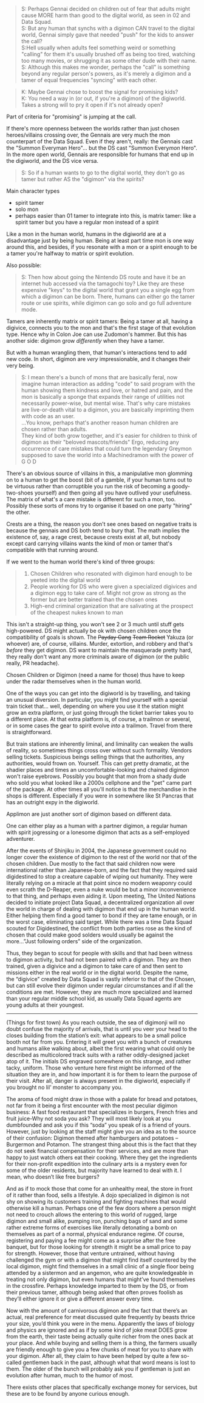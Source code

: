 > S: Perhaps Gennai decided on children out of fear that adults might cause MORE harm than good to the digital world, as seen in 02 and Data Squad.  
> S: But any human that synchs with a digimon CAN travel to the digital world, Gennai simply gave that needed "push" for the kids to answer the call?  
> S:Hell usually when adults feel something weird or something "calling" for them it's usually brushed off as being too tired, watching too many movies, or shrugging it as some other dude with their name.  
> S: Although this makes me wonder, perhaps the "call" is something beyond any regular person's powers, as it's merely a digimon and a tamer of equal frequencies "syncing" with each other.

> K: Maybe Gennai chose to boost the signal for promising kids?  
> K: You need a way in (or out, if you're a digimon) of the digiworld. Takes a strong will to pry it open if it's not already open?

Part of criteria for "promising" is jumping at the call.

If there's more openness between the worlds rather than just chosen heroes/villains crossing over, the Gennais are very much the mon counterpart of the Data Squad. Even if they aren't, really: the Gennais cast the "Summon Everyman Hero"... but the DS cast "Summon Every*mon* Hero". In the more open world, Gennais are responsible for humans that end up in the digiworld, and the DS vice versa.

> S: So if a human wants to go to the digital world, they don't go as tamer but rather AS the "digimon" via the spirits?

Main character types
* spirit tamer
* solo mon
* perhaps easier than 01 tamer to integrate into this, is matrix tamer: like a spirit tamer but you have a regular mon instead of a spirit

Like a mon in the human world, humans in the digiworld are at a disadvantage just by being human. Being at least part time mon is one way around this, and besides, if you resonate with a mon or a spirit enough to be a tamer you're halfway to matrix or spirit evolution.

Also possible:
> S: Then how about going the Nintendo DS route and have it be an internet hub accessed via the tamagochi toy? Like they are these expensive "keys" to the digital world that grant you a single egg from which a digimon can be born. There, humans can either go the tamer route or use spirits, while digimon can go solo and go full adventure mode.

Tamers are inherently matrix or spirit tamers: Being a tamer at all, having a digivice, connects you to the mon and that's the first stage of that evolution type. Hence why in Colon Joe can use Zudomon's hammer. But this has another side: digimon grow *differently* when they have a tamer.

But with a human wrangling them, that human's interactions tend to add new code. In short, digimon are *very* impressionable, and it changes their very being.

> S: I mean there's a bunch of mons that are basically feral, now imagine human interaction as adding "code" to said program with the human showing them kindness and love, or hatred and pain, and the mon is basically a sponge that expands their range of utilities not necessarily power-wise, but mental wise. That's why care mistakes are live-or-death vital to a digimon, you are basically imprinting them with code as an user.  
> ...You know, perhaps that's another reason human children are chosen rather than adults.  
> They kind of both grow together, and it's easier for children to think of digimon as their "beloved mascots/friends"
> Ergo, reducing any occurrence of care mistakes that could turn the legendary Greymon supposed to save the world into a Machinedramon with the power of G O D

There's an obvious source of villains in this, a manipulative mon glomming on to a human to get the boost (bit of a gamble, if your human turns out to be virtuous rather than corruptible you run the risk of becoming a goody-two-shoes yourself) and then going all you have outlived your usefulness. The matrix of what's a care mistake is different for such a mon, too. Possibly these sorts of mons try to organise it based on one party "hiring" the other.

Crests are a thing, the reason you don't see ones based on negative traits is because the gennais and DS both tend to bury that. The math implies the existence of, say, a rage crest, because crests exist at all, but nobody except card carrying villains wants the kind of mon or tamer that's compatible with that running around. 

If we went to the human world there's kind of three groups:
> 1. Chosen Children who resonated with digimon hard enough to be yeeted into the digital world
> 2. People working for DS who were given a specialized digivices and a digimon egg to take care of. Might not grow as strong as the former but are better trained than the chosen ones
> 3. High-end criminal organization that are salivating at the prospect of the cheapest nukes known to man

This isn't a straight-up thing, you won't see 2 or 3 much until stuff gets high-powered.
DS might actually be ok with chosen children once the compatibility of goals is shown.
The ~~Payday Gang~~ ~~Team Rocket~~ Yakuza (or whoever) are, of course, villains.
Murder, extortion, and robbery and that's *before* they get digimon.
DS want to maintain the masquerade pretty hard, they really don't want any more criminals aware of digimon (or the public really, PR headache).

Chosen Children or Digimon (need a name for those) thus have to keep under the radar themselves when in the human world.

One of the ways you can get into the digiworld is by travelling, and taking an unusual diversion.
In particular, you might find yourself with a special train ticket that... well, depending on where you use it the station might grow an extra platform, or just going through the ticket barrier takes you to a different place.
At that extra platform is, of course, a trailmon or several, or in some cases the gear to spirit evolve *into* a trailmon.
Travel from there is straightforward.

But train stations are inherently liminal, and liminality can weaken the walls of reality, so sometimes things cross over without such formality.
Vendors selling tickets.
Suspicious beings selling things that the authorities, any authorities, would frown on.
Yourself.
This can get pretty dramatic, at the shadier places and times an uncomfortable-looking and chained digimon won't raise eyebrows.
Possibly you bought that mon from a shady dude who sold you what looked like a 2000s cellphone and the "pet" came part of the package.
At other times all you'll notice is that the merchandise in the shops is different.
Especially if you were in somewhere like St Pancras that has an outright expy in the digiworld.

Applimon are just another sort of digimon based on different data.

One can either play as a human with a partner digimon, a regular human with spirit jogressing or a lonesome digimon that acts as a self-employed adventurer. 

After the events of Shinjiku in 2004, the Japanese government could no longer cover the existence of digimon to the rest of the world nor that of the chosen children. Due mostly to the fact that said children now were international rather than Japanese-born, and the fact that they required said digidestined to stop a creature capable of wiping out humanity. They were literally relying on a miracle at that point since no modern weaponry could even scrath the D-Reaper, even a nuke would be but a minor inconvenience to that thing, and perhaps even aiding it. Upon meeting, The United Nations decided to initiate project Data Squad, a decentralized organization all over the world in charge of dealing with digimon that end up in the human world. Either helping them find a good tamer to bond if they are tame enough, or in the worst case, eliminating said target. While there was a time Data Squad scouted for Digidestined, the conflict from both parties rose as the kind of chosen that could make good solders would usually be against the more…”Just following orders” side of the organization. 

Thus, they began to scout for people with skills and that had been witness to digimon activity, but had not been paired with a digimon. They are then trained, given a digivice and a digimon to take care of and then sent to missions either in the real world or in the digital world. Despite the name, the “digivice” created by Data Squad is vastly inferior to that of the Chosen, but can still evolve their digimon under regular circumstances and if all the conditions are met. However, they are much more specialized and learned than your regular middle school kid, as usually Data Squad agents are young adults at their youngest.

--- 
(Things for first town)
As you reach outside, the sea of digimonji will no doubt confuse the majority of arrivals, that is until you veer your head to the closes building from the station’s exit: what appears to be a small police booth not far from you. Entering it will greet you with a bunch of creatures and humans alike walking about, albeit the first wearing what could only be described as multicolored track suits with a rather oddly-designed jacket atop of it. The initials DS engraved somewhere on this strange, and rather tacky, uniform. Those who venture here first might be informed of the situation they are in, and how important it is for them to learn the purpose of their visit. After all, danger is always present in the digiworld, especially if you brought no lil’ monster to accompany you.

The aroma of food might draw in those with a palate for bread and potatoes, not far from it being a first encounter with the most peculiar digimon business: A fast food restaurant that specializes in burgers, French fries and fruit juice-Why not soda you ask? They will most likely look at you dumbfounded and ask you if this “soda” you speak of is a friend of yours. However, just by looking at the staff might give you an idea as to the source of their confusion: Digimon themed after hamburgers and potatoes – Burgermon and Potamon. The strangest thing about this is the fact that they do not seek financial compensation for their services, and are more than happy to just watch others eat their cooking. Where they get the ingredients for their non-profit expedition into the culinary arts is a mystery even for some of the older residents, but majority have learned to deal with it. I mean, who doesn’t like free burgers?

And as if to mock those that come for an unhealthy meal, the store in front of it rather than food, sells a lifestyle. A dojo specialized in digimon is not shy on showing its customers training and fighting machines that would otherwise kill a human. Perhaps one of the few doors where a person might not need to crouch allows the entering to this world of rugged, large digimon and small alike, pumping iron, punching bags of sand and some rather extreme forms of exercises like literally detonating a bomb on themselves as part of a normal, physical endurance regime. Of course, registering and paying a fee might come as a surprise after the free banquet, but for those looking for strength it might be a small price to pay for strength. 
However, those that venture untrained, without having challenged the gym or with a digimon that might find itself countered by the local digimon, might find themselves in a small clinic of a single floor being attended by a sistermon and an angemon, who are quite knowledgeable in treating not only digimon, but even humans that might’ve found themselves in the crossfire. Perhaps knowledge imparted to them by the DS, or from their previous tamer, although being asked that often proves foolish as they’ll either ignore it or give a different answer every time. 

Now with the amount of carnivorous digimon and the fact that there’s an actual, real preference for meat discussed quite frequently by beasts thrice your size, you’d think you were in the menu. Apparently the laws of biology and physics are ignored and as if by some kind of joke meat DOES grow from the earth, their taste being actually quite richer from the ones back at your place. And while buying and selling them is a thing, the farmers usually are friendly enough to give you a few chunks of meat for you to share with your digimon. After all, they claim to have been helped by quite a few so-called gentlemen back in the past, although what that word means is lost to them. The older of the bunch will probably ask you if gentleman is just an evolution after human, much to the humor of most.

There exists other places that specifically exchange money for services, but these are to be found by anyone curious enough.
